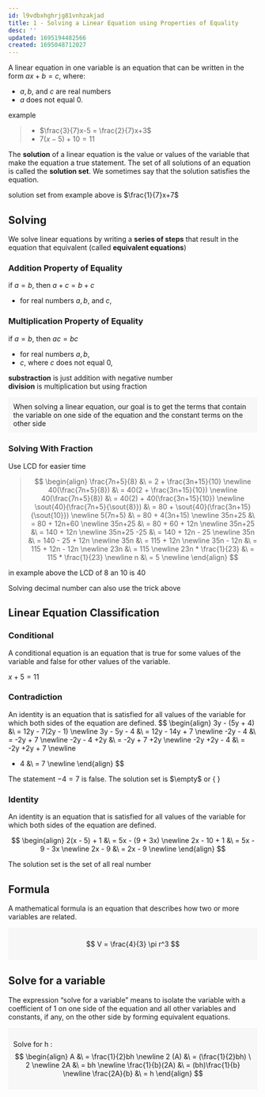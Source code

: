 ```yaml
---
id: l9vdbxhghrjg81vnhzakjad
title: 1 - Solving a Linear Equation using Properties of Equality
desc: ''
updated: 1695194482566
created: 1695048712027
---
```

A linear equation in one variable is an equation that can be written in the form $ax + b = c$, where: 
* $a, b,$ and $c$ are real numbers 
* $a$ does not equal 0.

example
>* $\frac{3}{7}x-5 = \frac{2}{7}x+3$  
>* $7(x-5)+10 = 11$

The **solution** of a linear equation is the value or values of the variable that make the equation a true statement. The set of all solutions of an equation is called the **solution set**. We sometimes say that the solution satisfies the equation.

solution set from example above is $\frac{1}{7}x+7$

## Solving
We solve linear equations by writing a **series of steps** that result in the equation that equivalent (called **equivalent equations**)

### Addition Property of Equality
if $a = b$, then $a + c = b + c$
* for real numbers $a, b,$ and $c,$  

### Multiplication Property of Equality
if $a = b$, then $ac = bc$
* for real numbers $a, b,$ 
* $c,$ where $c$ does not equal 0,

**substraction** is just addition with negative number  
**division** is multiplication but using fraction

<div style="background-color:#aaaaaa12; padding:10px">When solving a linear equation, our goal is to get the terms that contain the variable on one side of the equation and the constant terms on the other side</div>

### Solving With Fraction
Use LCD for easier time
>$$
>\begin{align}
>\frac{7n+5}{8} &\ = 2 + \frac{3n+15}{10} \newline
>40(\frac{7n+5}{8}) &\ = 40(2 + \frac{3n+15}{10}) \newline
>40(\frac{7n+5}{8}) &\ = 40(2) + 40(\frac{3n+15}{10}) \newline
>\sout{40}(\frac{7n+5}{\sout{8}}) &\ = 80 + \sout{40}(\frac{3n+15}{\sout{10}}) \newline
>5(7n+5) &\ = 80 + 4(3n+15) \newline
>35n+25 &\ = 80 + 12n+60 \newline
>35n+25 &\ = 80 + 60 + 12n \newline
>35n+25 &\ = 140 + 12n \newline
>35n+25 -25 &\ = 140 + 12n - 25 \newline
>35n &\ = 140 - 25 + 12n \newline
>35n &\ = 115 + 12n \newline
>35n - 12n &\ = 115 + 12n - 12n \newline
>23n &\ = 115 \newline
>23n * \frac{1}{23} &\ = 115 * \frac{1}{23} \newline
>n &\ = 5 \newline
>\end{align}
>$$

in example above the LCD of 8 an 10 is 40

Solving decimal number can also use the trick above

## Linear Equation Classification

### Conditional
A conditional equation is an equation that is true for some values of the variable and false for other values of the variable.

$x+5=11$

### Contradiction
An identity is an equation that is satisfied for all values of the variable for which both sides of the equation are defined.
$$
\begin{align}
3y - (5y + 4) &\ = 12y - 7(2y - 1) \newline
3y - 5y - 4 &\ = 12y - 14y + 7 \newline
-2y - 4 &\ = -2y + 7 \newline
-2y - 4 +2y &\ = -2y + 7 +2y \newline
-2y +2y - 4 &\ = -2y +2y + 7 \newline
- 4 &\ = 7 \newline
\end{align}
$$

The statement $-4 =7$ is false. The solution set is $\empty$ or $\{ \ \}$

### Identity
An identity is an equation that is satisfied for all values of the variable for which both sides of the equation are defined.

$$
\begin{align}
2(x - 5) + 1 &\ = 5x - (9 + 3x) \newline
2x - 10 + 1 &\ = 5x - 9 - 3x \newline
2x - 9 &\ = 2x - 9 \newline
\end{align}
$$

The solution set is the set of all real number

## Formula
A mathematical formula is an equation that describes how two or more variables are related.

<div style="background-color:#aaaaaa12; padding:10px">

$$
V = \frac{4}{3} \pi r^3
$$

</div>


## Solve for a variable
The expression “solve for a variable” means to isolate the variable with a coefficient of 1 on one side of the equation and all other variables and constants, if any, on the other side by forming equivalent equations.

<div style="background-color:#aaaaaa12; padding:10px">

Solve for h :
$$
\begin{align}  
A &\ = \frac{1}{2}bh \newline
2 (A) &\ = (\frac{1}{2}bh) \ 2 \newline
2A &\ = bh \newline
\frac{1}{b}(2A) &\ = (bh)\frac{1}{b} \newline
\frac{2A}{b} &\ = h
\end{align}
$$

</div>
